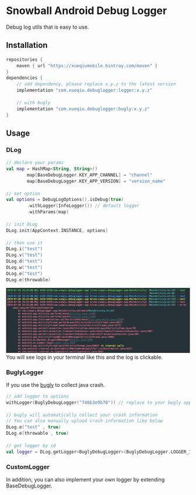 Snowball Android Debug Logger
============

Debug log utils that is easy to use.

## Installation

```groovy
repositories {
    maven { url "https://xueqiumobile.bintray.com/maven" }
}
dependencies {
    // add dependency, please replace x.y.z to the latest version
    implementation "com.xueqiu.debuglogger:logger:x.y.z"
    
    // with bugly
    implementation "com.xueqiu.debuglogger:bugly:x.y.z"
}
```

## Usage

### DLog

```kotlin
// declare your params
val map = HashMap<String, String>()
        map[BaseDebugLogger.KEY_APP_CHANNEL] = "channel"
        map[BaseDebugLogger.KEY_APP_VERSION] = "version_name"

// set option
val options = DebugLogOptions().isDebug(true)
        .withLogger(InfoLogger()) // default logger
        .withParams(map)

// init DLog
DLog.init(AppContext.INSTANCE, options)

// then use it
DLog.i("test")
DLog.v("test")
DLog.d("test")
DLog.w("test")
DLog.e("test")
DLog.e(throwable)
```
![](./docs/image/InfoLogger.png)
You will see logs in your terminal like this and the log is clickable.

### BuglyLogger

If you use the [bugly](https://bugly.qq.com/v2/index) to collect java crash.
```kotlin
// add logger to options
withLogger(BuglyDebugLogger("746b3e9b70")) // replace to your bugly app id

// bugly will automatically collect your crash information
// You can also manually upload crash information like below
DLog.e("test" , true)
DLog.e(throwable , true)

// get logger by id
val logger = DLog.getLogger<BuglyDebugLogger>(BuglyDebugLogger.LOGGER_ID_BUGLY)
```

### CustomLogger
In addition, you can also implement your own logger by extending BaseDebugLogger.